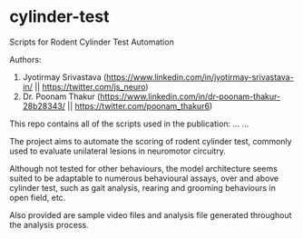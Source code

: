 # cylinder-test
Scripts for Rodent Cylinder Test Automation

Authors:
1) Jyotirmay Srivastava (https://www.linkedin.com/in/jyotirmay-srivastava-in/  || https://twitter.com/js_neuro)
2) Dr. Poonam Thakur (https://www.linkedin.com/in/dr-poonam-thakur-28b28343/  ||  https://twitter.com/poonam_thakur6)

This repo contains all of the scripts used in the publication:
...
...

The  project aims to automate the scoring of rodent cylinder test, commonly used to evaluate unilateral lesions in neuromotor circuitry.

Although not tested for other behaviours, the model architecture seems suited to be adaptable to numerous behavioural assays, over and above cylinder test, such as gait analysis, rearing and grooming behaviours in open field, etc.

Also provided are sample video files and analysis file generated throughout the analysis process.

